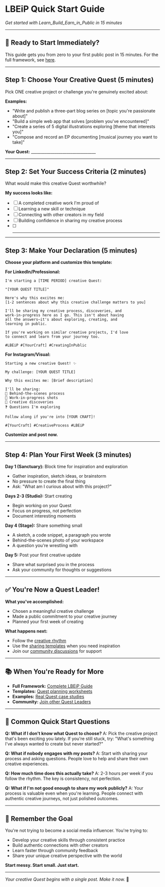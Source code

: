 # LBEiP Quick Start Guide

*Get started with Learn_Build_Earn_in_Public in 15 minutes*

---

## 🚀 Ready to Start Immediately?

This guide gets you from zero to your first public post in 15 minutes. For the full framework, see [here](framework.md).

---

## Step 1: Choose Your Creative Quest (5 minutes)

Pick ONE creative project or challenge you're genuinely excited about:

**Examples:**
- "Write and publish a three-part blog series on [topic you're passionate about]"
- "Build a simple web app that solves [problem you've encountered]"
- "Create a series of 5 digital illustrations exploring [theme that interests you]"
- "Compose and record an EP documenting [musical journey you want to take]"

**Your Quest:** _________________________________

---

## Step 2: Set Your Success Criteria (2 minutes)

What would make this creative Quest worthwhile?

**My success looks like:**
- [ ] A completed creative work I'm proud of
- [ ] Learning a new skill or technique
- [ ] Connecting with other creators in my field
- [ ] Building confidence in sharing my creative process
- [ ] ___________________________________________

---

## Step 3: Make Your Declaration (5 minutes)

**Choose your platform and customize this template:**

**For LinkedIn/Professional:**
```
I'm starting a [TIME PERIOD] creative Quest:

"[YOUR QUEST TITLE]"

Here's why this excites me:
[1-2 sentences about why this creative challenge matters to you]

I'll be sharing my creative process, discoveries, and 
work-in-progress here as I go. This isn't about having 
all the answers—it's about exploring, creating, and 
learning in public.

If you're working on similar creative projects, I'd love 
to connect and learn from your journey too.

#LBEiP #[YourCraft] #CreatingInPublic
```

**For Instagram/Visual:**
```
Starting a new creative Quest! ✨

My challenge: [YOUR QUEST TITLE]

Why this excites me: [Brief description]

I'll be sharing:
📸 Behind-the-scenes process
🎨 Work-in-progress shots
💭 Creative discoveries
❓ Questions I'm exploring

Follow along if you're into [YOUR CRAFT]!

#[YourCraft] #CreativeProcess #LBEiP
```

**Customize and post now.**

---

## Step 4: Plan Your First Week (3 minutes)

**Day 1 (Sanctuary):** Block time for inspiration and exploration
- Gather inspiration, sketch ideas, or brainstorm
- No pressure to create the final thing
- Ask: "What am I curious about with this project?"

**Days 2-3 (Studio):** Start creating
- Begin working on your Quest
- Focus on progress, not perfection
- Document interesting moments

**Day 4 (Stage):** Share something small
- A sketch, a code snippet, a paragraph you wrote
- Behind-the-scenes photo of your workspace
- A question you're wrestling with

**Day 5:** Post your first creative update
- Share what surprised you in the process
- Ask your community for thoughts or suggestions

---

## ✅ You're Now a Quest Leader!

**What you've accomplished:**
- Chosen a meaningful creative challenge
- Made a public commitment to your creative journey
- Planned your first week of creating

**What happens next:**
- Follow the [creative rhythm](framework.md#4.2) 
- Use the [sharing templates](../templates/linkedin-posts/) when you need inspiration
- Join our [community discussions](../../discussions) for support

---

## 📚 When You're Ready for More

- **Full Framework:** [Complete LBEiP Guide](framework.md)
- **Templates:** [Quest planning worksheets](../templates/)
- **Examples:** [Real Quest case studies](examples/)
- **Community:** [Join other Quest Leaders](../../discussions)

---

## 🤔 Common Quick Start Questions

**Q: What if I don't know what Quest to choose?**
A: Pick the creative project that's been exciting you lately. If you're still stuck, try: "What's something I've always wanted to create but never started?"

**Q: What if nobody engages with my posts?**
A: Start with sharing your process and asking questions. People love to help and share their own creative experiences.

**Q: How much time does this actually take?**
A: 2-3 hours per week if you follow the rhythm. The key is consistency, not perfection.

**Q: What if I'm not good enough to share my work publicly?**
A: Your process is valuable even when you're learning. People connect with authentic creative journeys, not just polished outcomes.

---

## 🎯 Remember the Goal

You're not trying to become a social media influencer. You're trying to:
- Develop your creative skills through consistent practice
- Build authentic connections with other creators
- Learn faster through community feedback
- Share your unique creative perspective with the world

**Start messy. Start small. Just start.**

---

*Your creative Quest begins with a single post. Make it now.* 🚀
